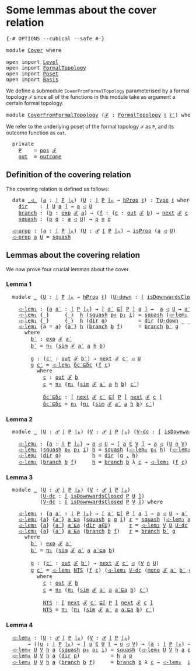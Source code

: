 # Some lemmas about the cover relation

<pre class="Agda"><a id="49" class="Symbol">{-#</a> <a id="53" class="Keyword">OPTIONS</a> <a id="61" class="Pragma">--cubical</a> <a id="71" class="Pragma">--safe</a> <a id="78" class="Symbol">#-}</a>

<a id="83" class="Keyword">module</a> <a id="90" href="Cover.html" class="Module">Cover</a> <a id="96" class="Keyword">where</a>

<a id="103" class="Keyword">open</a> <a id="108" class="Keyword">import</a> <a id="115" href="Level.html" class="Module">Level</a>
<a id="121" class="Keyword">open</a> <a id="126" class="Keyword">import</a> <a id="133" href="FormalTopology.html" class="Module">FormalTopology</a>
<a id="148" class="Keyword">open</a> <a id="153" class="Keyword">import</a> <a id="160" href="Poset.html" class="Module">Poset</a>
<a id="166" class="Keyword">open</a> <a id="171" class="Keyword">import</a> <a id="178" href="Basis.html" class="Module">Basis</a>
</pre>
We define a submodule `CoverFromFormalTopology` parameterised by a formal topology `ℱ`
since all of the functions in this module take as argument a certain formal topology.

<pre class="Agda"><a id="371" class="Keyword">module</a> <a id="CoverFromFormalTopology"></a><a id="378" href="Cover.html#378" class="Module">CoverFromFormalTopology</a> <a id="402" class="Symbol">(</a><a id="403" href="Cover.html#403" class="Bound">ℱ</a> <a id="405" class="Symbol">:</a> <a id="407" href="FormalTopology.html#1345" class="Function">FormalTopology</a> <a id="422" href="Basis.html#2319" class="Generalizable">ℓ</a> <a id="424" href="Basis.html#2321" class="Generalizable">ℓ′</a><a id="426" class="Symbol">)</a> <a id="428" class="Keyword">where</a>
</pre>
We refer to the underlying poset of the formal topology `ℱ` as `P`, and its outcome
function as `out`.

<pre class="Agda">  <a id="553" class="Keyword">private</a>
    <a id="CoverFromFormalTopology.P"></a><a id="565" href="Cover.html#565" class="Function">P</a>    <a id="570" class="Symbol">=</a> <a id="572" href="FormalTopology.html#1525" class="Function">pos</a> <a id="576" href="Cover.html#403" class="Bound">ℱ</a>
    <a id="CoverFromFormalTopology.out"></a><a id="582" href="Cover.html#582" class="Function">out</a>  <a id="587" class="Symbol">=</a> <a id="589" href="FormalTopology.html#1852" class="Function">outcome</a>
</pre>
## Definition of the covering relation

The covering relation is defined as follows:

<pre class="Agda">  <a id="698" class="Keyword">data</a> <a id="CoverFromFormalTopology._◁_"></a><a id="703" href="Cover.html#703" class="Datatype Operator">_◁_</a> <a id="707" class="Symbol">(</a><a id="708" href="Cover.html#708" class="Bound">a</a> <a id="710" class="Symbol">:</a> <a id="712" href="Poset.html#2382" class="Function Operator">∣</a> <a id="714" href="Cover.html#565" class="Function">P</a> <a id="716" href="Poset.html#2382" class="Function Operator">∣ₚ</a><a id="718" class="Symbol">)</a> <a id="720" class="Symbol">(</a><a id="721" href="Cover.html#721" class="Bound">U</a> <a id="723" class="Symbol">:</a> <a id="725" href="Poset.html#2382" class="Function Operator">∣</a> <a id="727" href="Cover.html#565" class="Function">P</a> <a id="729" href="Poset.html#2382" class="Function Operator">∣ₚ</a> <a id="732" class="Symbol">→</a> <a id="734" href="Cubical.Foundations.HLevels.html#1500" class="Function">hProp</a> <a id="740" href="Cover.html#422" class="Bound">ℓ</a><a id="741" class="Symbol">)</a> <a id="743" class="Symbol">:</a> <a id="745" href="Cubical.Core.Primitives.html#1230" class="Primitive">Type</a> <a id="750" href="Cover.html#422" class="Bound">ℓ</a> <a id="752" class="Keyword">where</a>
    <a id="CoverFromFormalTopology._◁_.dir"></a><a id="762" href="Cover.html#762" class="InductiveConstructor">dir</a>    <a id="769" class="Symbol">:</a> <a id="771" href="Cubical.Foundations.Logic.html#1299" class="Function Operator">[</a> <a id="773" href="Cover.html#721" class="Bound">U</a> <a id="775" href="Cover.html#708" class="Bound">a</a> <a id="777" href="Cubical.Foundations.Logic.html#1299" class="Function Operator">]</a> <a id="779" class="Symbol">→</a> <a id="781" href="Cover.html#708" class="Bound">a</a> <a id="783" href="Cover.html#703" class="Datatype Operator">◁</a> <a id="785" href="Cover.html#721" class="Bound">U</a>
    <a id="CoverFromFormalTopology._◁_.branch"></a><a id="791" href="Cover.html#791" class="InductiveConstructor">branch</a> <a id="798" class="Symbol">:</a> <a id="800" class="Symbol">(</a><a id="801" href="Cover.html#801" class="Bound">b</a> <a id="803" class="Symbol">:</a> <a id="805" href="FormalTopology.html#1752" class="Function">exp</a> <a id="809" href="Cover.html#403" class="Bound">ℱ</a> <a id="811" href="Cover.html#708" class="Bound">a</a><a id="812" class="Symbol">)</a> <a id="814" class="Symbol">→</a> <a id="816" class="Symbol">(</a><a id="817" href="Cover.html#817" class="Bound">f</a> <a id="819" class="Symbol">:</a> <a id="821" class="Symbol">(</a><a id="822" href="Cover.html#822" class="Bound">c</a> <a id="824" class="Symbol">:</a> <a id="826" href="Cover.html#582" class="Function">out</a> <a id="830" href="Cover.html#403" class="Bound">ℱ</a> <a id="832" href="Cover.html#801" class="Bound">b</a><a id="833" class="Symbol">)</a> <a id="835" class="Symbol">→</a> <a id="837" href="FormalTopology.html#1978" class="Function">next</a> <a id="842" href="Cover.html#403" class="Bound">ℱ</a> <a id="844" href="Cover.html#822" class="Bound">c</a> <a id="846" href="Cover.html#703" class="Datatype Operator">◁</a> <a id="848" href="Cover.html#721" class="Bound">U</a><a id="849" class="Symbol">)</a> <a id="851" class="Symbol">→</a> <a id="853" href="Cover.html#708" class="Bound">a</a> <a id="855" href="Cover.html#703" class="Datatype Operator">◁</a> <a id="857" href="Cover.html#721" class="Bound">U</a>
    <a id="CoverFromFormalTopology._◁_.squash"></a><a id="863" href="Cover.html#863" class="InductiveConstructor">squash</a> <a id="870" class="Symbol">:</a> <a id="872" class="Symbol">(</a><a id="873" href="Cover.html#873" class="Bound">p</a> <a id="875" href="Cover.html#875" class="Bound">q</a> <a id="877" class="Symbol">:</a> <a id="879" href="Cover.html#708" class="Bound">a</a> <a id="881" href="Cover.html#703" class="Datatype Operator">◁</a> <a id="883" href="Cover.html#721" class="Bound">U</a><a id="884" class="Symbol">)</a> <a id="886" class="Symbol">→</a> <a id="888" href="Cover.html#873" class="Bound">p</a> <a id="890" href="Agda.Builtin.Cubical.Path.html#381" class="Function Operator">≡</a> <a id="892" href="Cover.html#875" class="Bound">q</a>

  <a id="CoverFromFormalTopology.◁-prop"></a><a id="897" href="Cover.html#897" class="Function">◁-prop</a> <a id="904" class="Symbol">:</a> <a id="906" class="Symbol">(</a><a id="907" href="Cover.html#907" class="Bound">a</a> <a id="909" class="Symbol">:</a> <a id="911" href="Poset.html#2382" class="Function Operator">∣</a> <a id="913" href="Cover.html#565" class="Function">P</a> <a id="915" href="Poset.html#2382" class="Function Operator">∣ₚ</a><a id="917" class="Symbol">)</a> <a id="919" class="Symbol">(</a><a id="920" href="Cover.html#920" class="Bound">U</a> <a id="922" class="Symbol">:</a> <a id="924" href="Basis.html#3439" class="Function">𝒫</a> <a id="926" href="Poset.html#2382" class="Function Operator">∣</a> <a id="928" href="Cover.html#565" class="Function">P</a> <a id="930" href="Poset.html#2382" class="Function Operator">∣ₚ</a><a id="932" class="Symbol">)</a> <a id="934" class="Symbol">→</a> <a id="936" href="Cubical.Foundations.Prelude.html#9981" class="Function">isProp</a> <a id="943" class="Symbol">(</a><a id="944" href="Cover.html#907" class="Bound">a</a> <a id="946" href="Cover.html#703" class="Datatype Operator">◁</a> <a id="948" href="Cover.html#920" class="Bound">U</a><a id="949" class="Symbol">)</a>
  <a id="953" href="Cover.html#897" class="Function">◁-prop</a> <a id="960" href="Cover.html#960" class="Bound">a</a> <a id="962" href="Cover.html#962" class="Bound">U</a> <a id="964" class="Symbol">=</a> <a id="966" href="Cover.html#863" class="InductiveConstructor">squash</a>
</pre>
## Lemmas about the covering relation

We now prove four crucial lemmas about the cover.

### Lemma 1

<pre class="Agda">  <a id="1091" class="Keyword">module</a> <a id="1098" href="Cover.html#1098" class="Module">_</a> <a id="1100" class="Symbol">{</a><a id="1101" href="Cover.html#1101" class="Bound">U</a> <a id="1103" class="Symbol">:</a> <a id="1105" href="Poset.html#2382" class="Function Operator">∣</a> <a id="1107" href="Cover.html#565" class="Function">P</a> <a id="1109" href="Poset.html#2382" class="Function Operator">∣ₚ</a> <a id="1112" class="Symbol">→</a> <a id="1114" href="Cubical.Foundations.HLevels.html#1500" class="Function">hProp</a> <a id="1120" href="Cover.html#422" class="Bound">ℓ</a><a id="1121" class="Symbol">}</a> <a id="1123" class="Symbol">(</a><a id="1124" href="Cover.html#1124" class="Bound">U-down</a> <a id="1131" class="Symbol">:</a> <a id="1133" href="Cubical.Foundations.Logic.html#1299" class="Function Operator">[</a> <a id="1135" href="Poset.html#6742" class="Function">isDownwardsClosed</a> <a id="1153" href="Cover.html#565" class="Function">P</a> <a id="1155" href="Cover.html#1101" class="Bound">U</a> <a id="1157" href="Cubical.Foundations.Logic.html#1299" class="Function Operator">]</a><a id="1158" class="Symbol">)</a> <a id="1160" class="Keyword">where</a>

    <a id="1171" href="Cover.html#1171" class="Function">◁-lem₁</a> <a id="1178" class="Symbol">:</a> <a id="1180" class="Symbol">{</a><a id="1181" href="Cover.html#1181" class="Bound">a</a> <a id="1183" href="Cover.html#1183" class="Bound">a′</a> <a id="1186" class="Symbol">:</a> <a id="1188" href="Poset.html#2382" class="Function Operator">∣</a> <a id="1190" href="Cover.html#565" class="Function">P</a> <a id="1192" href="Poset.html#2382" class="Function Operator">∣ₚ</a><a id="1194" class="Symbol">}</a> <a id="1196" class="Symbol">→</a> <a id="1198" href="Cubical.Foundations.Logic.html#1299" class="Function Operator">[</a> <a id="1200" href="Cover.html#1183" class="Bound">a′</a> <a id="1203" href="Poset.html#2551" class="Function">⊑[</a> <a id="1206" href="Cover.html#565" class="Function">P</a> <a id="1208" href="Poset.html#2551" class="Function">]</a> <a id="1210" href="Cover.html#1181" class="Bound">a</a> <a id="1212" href="Cubical.Foundations.Logic.html#1299" class="Function Operator">]</a> <a id="1214" class="Symbol">→</a>  <a id="1217" href="Cover.html#1181" class="Bound">a</a> <a id="1219" href="Cover.html#703" class="Datatype Operator">◁</a> <a id="1221" href="Cover.html#1101" class="Bound">U</a> <a id="1223" class="Symbol">→</a> <a id="1225" href="Cover.html#1183" class="Bound">a′</a> <a id="1228" href="Cover.html#703" class="Datatype Operator">◁</a> <a id="1230" href="Cover.html#1101" class="Bound">U</a>
    <a id="1236" href="Cover.html#1171" class="Function">◁-lem₁</a> <a id="1243" class="Symbol">{_}</a>     <a id="1251" class="Symbol">{_}</a>  <a id="1256" href="Cover.html#1256" class="Bound">h</a> <a id="1258" class="Symbol">(</a><a id="1259" href="Cover.html#863" class="InductiveConstructor">squash</a> <a id="1266" href="Cover.html#1266" class="Bound">p₀</a> <a id="1269" href="Cover.html#1269" class="Bound">p₁</a> <a id="1272" href="Cover.html#1272" class="Bound">i</a><a id="1273" class="Symbol">)</a> <a id="1275" class="Symbol">=</a> <a id="1277" href="Cover.html#863" class="InductiveConstructor">squash</a> <a id="1284" class="Symbol">(</a><a id="1285" href="Cover.html#1171" class="Function">◁-lem₁</a> <a id="1292" href="Cover.html#1256" class="Bound">h</a> <a id="1294" href="Cover.html#1266" class="Bound">p₀</a><a id="1296" class="Symbol">)</a> <a id="1298" class="Symbol">(</a><a id="1299" href="Cover.html#1171" class="Function">◁-lem₁</a> <a id="1306" href="Cover.html#1256" class="Bound">h</a> <a id="1308" href="Cover.html#1269" class="Bound">p₁</a><a id="1310" class="Symbol">)</a> <a id="1312" href="Cover.html#1272" class="Bound">i</a>
    <a id="1318" href="Cover.html#1171" class="Function">◁-lem₁</a> <a id="1325" class="Symbol">{_}</a>     <a id="1333" class="Symbol">{_}</a>  <a id="1338" href="Cover.html#1338" class="Bound">h</a> <a id="1340" class="Symbol">(</a><a id="1341" href="Cover.html#762" class="InductiveConstructor">dir</a> <a id="1345" href="Cover.html#1345" class="Bound">q</a><a id="1346" class="Symbol">)</a>          <a id="1357" class="Symbol">=</a> <a id="1359" href="Cover.html#762" class="InductiveConstructor">dir</a> <a id="1363" class="Symbol">(</a><a id="1364" href="Cover.html#1124" class="Bound">U-down</a> <a id="1371" class="Symbol">_</a> <a id="1373" class="Symbol">_</a> <a id="1375" href="Cover.html#1345" class="Bound">q</a> <a id="1377" href="Cover.html#1338" class="Bound">h</a><a id="1378" class="Symbol">)</a>
    <a id="1384" href="Cover.html#1171" class="Function">◁-lem₁</a> <a id="1391" class="Symbol">{</a><a id="1392" class="Argument">a</a> <a id="1394" class="Symbol">=</a> <a id="1396" href="Cover.html#1396" class="Bound">a</a><a id="1397" class="Symbol">}</a> <a id="1399" class="Symbol">{</a><a id="1400" href="Cover.html#1400" class="Bound">a′</a><a id="1402" class="Symbol">}</a> <a id="1404" href="Cover.html#1404" class="Bound">h</a> <a id="1406" class="Symbol">(</a><a id="1407" href="Cover.html#791" class="InductiveConstructor">branch</a> <a id="1414" href="Cover.html#1414" class="Bound">b</a> <a id="1416" href="Cover.html#1416" class="Bound">f</a><a id="1417" class="Symbol">)</a>     <a id="1423" class="Symbol">=</a> <a id="1425" href="Cover.html#791" class="InductiveConstructor">branch</a> <a id="1432" href="Cover.html#1457" class="Function">b′</a> <a id="1435" href="Cover.html#1513" class="Function">g</a>
      <a id="1443" class="Keyword">where</a>
        <a id="1457" href="Cover.html#1457" class="Function">b′</a> <a id="1460" class="Symbol">:</a> <a id="1462" href="FormalTopology.html#1752" class="Function">exp</a> <a id="1466" href="Cover.html#403" class="Bound">ℱ</a> <a id="1468" href="Cover.html#1400" class="Bound">a′</a>
        <a id="1479" href="Cover.html#1457" class="Function">b′</a> <a id="1482" class="Symbol">=</a> <a id="1484" href="Basis.html#955" class="Field">π₀</a> <a id="1487" class="Symbol">(</a><a id="1488" href="FormalTopology.html#2192" class="Function">sim</a> <a id="1492" href="Cover.html#403" class="Bound">ℱ</a> <a id="1494" href="Cover.html#1400" class="Bound">a′</a> <a id="1497" href="Cover.html#1396" class="Bound">a</a> <a id="1499" href="Cover.html#1404" class="Bound">h</a> <a id="1501" href="Cover.html#1414" class="Bound">b</a><a id="1502" class="Symbol">)</a>

        <a id="1513" href="Cover.html#1513" class="Function">g</a> <a id="1515" class="Symbol">:</a> <a id="1517" class="Symbol">(</a><a id="1518" href="Cover.html#1518" class="Bound">c′</a> <a id="1521" class="Symbol">:</a> <a id="1523" href="Cover.html#582" class="Function">out</a> <a id="1527" href="Cover.html#403" class="Bound">ℱ</a> <a id="1529" href="Cover.html#1457" class="Function">b′</a><a id="1531" class="Symbol">)</a> <a id="1533" class="Symbol">→</a> <a id="1535" href="FormalTopology.html#1978" class="Function">next</a> <a id="1540" href="Cover.html#403" class="Bound">ℱ</a> <a id="1542" href="Cover.html#1518" class="Bound">c′</a> <a id="1545" href="Cover.html#703" class="Datatype Operator">◁</a> <a id="1547" href="Cover.html#1101" class="Bound">U</a>
        <a id="1557" href="Cover.html#1513" class="Function">g</a> <a id="1559" href="Cover.html#1559" class="Bound">c′</a> <a id="1562" class="Symbol">=</a> <a id="1564" href="Cover.html#1171" class="Function">◁-lem₁</a> <a id="1571" href="Cover.html#1681" class="Function">δc′⊑δc</a> <a id="1578" class="Symbol">(</a><a id="1579" href="Cover.html#1416" class="Bound">f</a> <a id="1581" href="Cover.html#1612" class="Function">c</a><a id="1582" class="Symbol">)</a>
          <a id="1594" class="Keyword">where</a>
            <a id="1612" href="Cover.html#1612" class="Function">c</a> <a id="1614" class="Symbol">:</a> <a id="1616" href="Cover.html#582" class="Function">out</a> <a id="1620" href="Cover.html#403" class="Bound">ℱ</a> <a id="1622" href="Cover.html#1414" class="Bound">b</a>
            <a id="1636" href="Cover.html#1612" class="Function">c</a> <a id="1638" class="Symbol">=</a> <a id="1640" href="Basis.html#955" class="Field">π₀</a> <a id="1643" class="Symbol">(</a><a id="1644" href="Basis.html#966" class="Field">π₁</a> <a id="1647" class="Symbol">(</a><a id="1648" href="FormalTopology.html#2192" class="Function">sim</a> <a id="1652" href="Cover.html#403" class="Bound">ℱ</a> <a id="1654" href="Cover.html#1400" class="Bound">a′</a> <a id="1657" href="Cover.html#1396" class="Bound">a</a> <a id="1659" href="Cover.html#1404" class="Bound">h</a> <a id="1661" href="Cover.html#1414" class="Bound">b</a><a id="1662" class="Symbol">)</a> <a id="1664" href="Cover.html#1559" class="Bound">c′</a><a id="1666" class="Symbol">)</a>

            <a id="1681" href="Cover.html#1681" class="Function">δc′⊑δc</a> <a id="1688" class="Symbol">:</a> <a id="1690" href="Cubical.Foundations.Logic.html#1299" class="Function Operator">[</a> <a id="1692" href="FormalTopology.html#1978" class="Function">next</a> <a id="1697" href="Cover.html#403" class="Bound">ℱ</a> <a id="1699" href="Cover.html#1559" class="Bound">c′</a> <a id="1702" href="Poset.html#2551" class="Function">⊑[</a> <a id="1705" href="Cover.html#565" class="Function">P</a> <a id="1707" href="Poset.html#2551" class="Function">]</a> <a id="1709" href="FormalTopology.html#1978" class="Function">next</a> <a id="1714" href="Cover.html#403" class="Bound">ℱ</a> <a id="1716" href="Cover.html#1612" class="Function">c</a> <a id="1718" href="Cubical.Foundations.Logic.html#1299" class="Function Operator">]</a>
            <a id="1732" href="Cover.html#1681" class="Function">δc′⊑δc</a> <a id="1739" class="Symbol">=</a> <a id="1741" href="Basis.html#966" class="Field">π₁</a> <a id="1744" class="Symbol">(</a><a id="1745" href="Basis.html#966" class="Field">π₁</a> <a id="1748" class="Symbol">(</a><a id="1749" href="FormalTopology.html#2192" class="Function">sim</a> <a id="1753" href="Cover.html#403" class="Bound">ℱ</a> <a id="1755" href="Cover.html#1400" class="Bound">a′</a> <a id="1758" href="Cover.html#1396" class="Bound">a</a> <a id="1760" href="Cover.html#1404" class="Bound">h</a> <a id="1762" href="Cover.html#1414" class="Bound">b</a><a id="1763" class="Symbol">)</a> <a id="1765" href="Cover.html#1559" class="Bound">c′</a><a id="1767" class="Symbol">)</a>
</pre>
### Lemma 2

<pre class="Agda">  <a id="1797" class="Keyword">module</a> <a id="1804" href="Cover.html#1804" class="Module">_</a> <a id="1806" class="Symbol">(</a><a id="1807" href="Cover.html#1807" class="Bound">U</a> <a id="1809" class="Symbol">:</a> <a id="1811" href="Basis.html#3439" class="Function">𝒫</a> <a id="1813" href="Poset.html#2382" class="Function Operator">∣</a> <a id="1815" href="Cover.html#565" class="Function">P</a> <a id="1817" href="Poset.html#2382" class="Function Operator">∣ₚ</a><a id="1819" class="Symbol">)</a> <a id="1821" class="Symbol">(</a><a id="1822" href="Cover.html#1822" class="Bound">V</a> <a id="1824" class="Symbol">:</a> <a id="1826" href="Basis.html#3439" class="Function">𝒫</a> <a id="1828" href="Poset.html#2382" class="Function Operator">∣</a> <a id="1830" href="Cover.html#565" class="Function">P</a> <a id="1832" href="Poset.html#2382" class="Function Operator">∣ₚ</a><a id="1834" class="Symbol">)</a> <a id="1836" class="Symbol">(</a><a id="1837" href="Cover.html#1837" class="Bound">V-dc</a> <a id="1842" class="Symbol">:</a> <a id="1844" href="Cubical.Foundations.Logic.html#1299" class="Function Operator">[</a> <a id="1846" href="Poset.html#6742" class="Function">isDownwardsClosed</a> <a id="1864" href="Cover.html#565" class="Function">P</a> <a id="1866" href="Cover.html#1822" class="Bound">V</a> <a id="1868" href="Cubical.Foundations.Logic.html#1299" class="Function Operator">]</a><a id="1869" class="Symbol">)</a> <a id="1871" class="Keyword">where</a>

    <a id="1882" href="Cover.html#1882" class="Function">◁-lem₂</a> <a id="1889" class="Symbol">:</a> <a id="1891" class="Symbol">{</a><a id="1892" href="Cover.html#1892" class="Bound">a</a> <a id="1894" class="Symbol">:</a> <a id="1896" href="Poset.html#2382" class="Function Operator">∣</a> <a id="1898" href="Cover.html#565" class="Function">P</a> <a id="1900" href="Poset.html#2382" class="Function Operator">∣ₚ</a><a id="1902" class="Symbol">}</a> <a id="1904" class="Symbol">→</a> <a id="1906" href="Cover.html#1892" class="Bound">a</a> <a id="1908" href="Cover.html#703" class="Datatype Operator">◁</a> <a id="1910" href="Cover.html#1807" class="Bound">U</a> <a id="1912" class="Symbol">→</a> <a id="1914" href="Cubical.Foundations.Logic.html#1299" class="Function Operator">[</a> <a id="1916" href="Cover.html#1892" class="Bound">a</a> <a id="1918" href="Basis.html#3482" class="Function Operator">∈</a> <a id="1920" href="Cover.html#1822" class="Bound">V</a> <a id="1922" href="Cubical.Foundations.Logic.html#1299" class="Function Operator">]</a> <a id="1924" class="Symbol">→</a> <a id="1926" href="Cover.html#1892" class="Bound">a</a> <a id="1928" href="Cover.html#703" class="Datatype Operator">◁</a> <a id="1930" class="Symbol">(</a><a id="1931" href="Cover.html#1807" class="Bound">U</a> <a id="1933" href="Basis.html#4269" class="Function Operator">∩</a> <a id="1935" href="Cover.html#1822" class="Bound">V</a><a id="1936" class="Symbol">)</a>
    <a id="1942" href="Cover.html#1882" class="Function">◁-lem₂</a> <a id="1949" class="Symbol">(</a><a id="1950" href="Cover.html#863" class="InductiveConstructor">squash</a> <a id="1957" href="Cover.html#1957" class="Bound">p₀</a> <a id="1960" href="Cover.html#1960" class="Bound">p₁</a> <a id="1963" href="Cover.html#1963" class="Bound">i</a><a id="1964" class="Symbol">)</a> <a id="1966" href="Cover.html#1966" class="Bound">h</a> <a id="1968" class="Symbol">=</a> <a id="1970" href="Cover.html#863" class="InductiveConstructor">squash</a> <a id="1977" class="Symbol">(</a><a id="1978" href="Cover.html#1882" class="Function">◁-lem₂</a> <a id="1985" href="Cover.html#1957" class="Bound">p₀</a> <a id="1988" href="Cover.html#1966" class="Bound">h</a><a id="1989" class="Symbol">)</a> <a id="1991" class="Symbol">(</a><a id="1992" href="Cover.html#1882" class="Function">◁-lem₂</a> <a id="1999" href="Cover.html#1960" class="Bound">p₁</a> <a id="2002" href="Cover.html#1966" class="Bound">h</a><a id="2003" class="Symbol">)</a> <a id="2005" href="Cover.html#1963" class="Bound">i</a>
    <a id="2011" href="Cover.html#1882" class="Function">◁-lem₂</a> <a id="2018" class="Symbol">(</a><a id="2019" href="Cover.html#762" class="InductiveConstructor">dir</a> <a id="2023" href="Cover.html#2023" class="Bound">q</a><a id="2024" class="Symbol">)</a>          <a id="2035" href="Cover.html#2035" class="Bound">h</a> <a id="2037" class="Symbol">=</a> <a id="2039" href="Cover.html#762" class="InductiveConstructor">dir</a> <a id="2043" class="Symbol">(</a><a id="2044" href="Cover.html#2023" class="Bound">q</a> <a id="2046" href="Agda.Builtin.Sigma.html#236" class="InductiveConstructor Operator">,</a> <a id="2048" href="Cover.html#2035" class="Bound">h</a><a id="2049" class="Symbol">)</a>
    <a id="2055" href="Cover.html#1882" class="Function">◁-lem₂</a> <a id="2062" class="Symbol">(</a><a id="2063" href="Cover.html#791" class="InductiveConstructor">branch</a> <a id="2070" href="Cover.html#2070" class="Bound">b</a> <a id="2072" href="Cover.html#2072" class="Bound">f</a><a id="2073" class="Symbol">)</a>     <a id="2079" href="Cover.html#2079" class="Bound">h</a> <a id="2081" class="Symbol">=</a> <a id="2083" href="Cover.html#791" class="InductiveConstructor">branch</a> <a id="2090" href="Cover.html#2070" class="Bound">b</a> <a id="2092" class="Symbol">λ</a> <a id="2094" href="Cover.html#2094" class="Bound">c</a> <a id="2096" class="Symbol">→</a> <a id="2098" href="Cover.html#1882" class="Function">◁-lem₂</a> <a id="2105" class="Symbol">(</a><a id="2106" href="Cover.html#2072" class="Bound">f</a> <a id="2108" href="Cover.html#2094" class="Bound">c</a><a id="2109" class="Symbol">)</a> <a id="2111" class="Symbol">(</a><a id="2112" href="Cover.html#1837" class="Bound">V-dc</a> <a id="2117" class="Symbol">_</a> <a id="2119" class="Symbol">_</a> <a id="2121" href="Cover.html#2079" class="Bound">h</a> <a id="2123" class="Symbol">(</a><a id="2124" href="FormalTopology.html#2107" class="Function">mono</a> <a id="2129" href="Cover.html#403" class="Bound">ℱ</a> <a id="2131" class="Symbol">_</a> <a id="2133" href="Cover.html#2070" class="Bound">b</a> <a id="2135" href="Cover.html#2094" class="Bound">c</a><a id="2136" class="Symbol">))</a>
</pre>
### Lemma 3

<pre class="Agda">  <a id="2163" class="Keyword">module</a> <a id="2170" href="Cover.html#2170" class="Module">_</a> <a id="2172" class="Symbol">(</a><a id="2173" href="Cover.html#2173" class="Bound">U</a> <a id="2175" class="Symbol">:</a> <a id="2177" href="Basis.html#3439" class="Function">𝒫</a> <a id="2179" href="Poset.html#2382" class="Function Operator">∣</a> <a id="2181" href="Cover.html#565" class="Function">P</a> <a id="2183" href="Poset.html#2382" class="Function Operator">∣ₚ</a><a id="2185" class="Symbol">)</a> <a id="2187" class="Symbol">(</a><a id="2188" href="Cover.html#2188" class="Bound">V</a> <a id="2190" class="Symbol">:</a> <a id="2192" href="Basis.html#3439" class="Function">𝒫</a> <a id="2194" href="Poset.html#2382" class="Function Operator">∣</a> <a id="2196" href="Cover.html#565" class="Function">P</a> <a id="2198" href="Poset.html#2382" class="Function Operator">∣ₚ</a><a id="2200" class="Symbol">)</a>
           <a id="2213" class="Symbol">(</a><a id="2214" href="Cover.html#2214" class="Bound">U-dc</a> <a id="2219" class="Symbol">:</a> <a id="2221" href="Cubical.Foundations.Logic.html#1299" class="Function Operator">[</a> <a id="2223" href="Poset.html#6742" class="Function">isDownwardsClosed</a> <a id="2241" href="Cover.html#565" class="Function">P</a> <a id="2243" href="Cover.html#2173" class="Bound">U</a> <a id="2245" href="Cubical.Foundations.Logic.html#1299" class="Function Operator">]</a><a id="2246" class="Symbol">)</a>
           <a id="2259" class="Symbol">(</a><a id="2260" href="Cover.html#2260" class="Bound">V-dc</a> <a id="2265" class="Symbol">:</a> <a id="2267" href="Cubical.Foundations.Logic.html#1299" class="Function Operator">[</a> <a id="2269" href="Poset.html#6742" class="Function">isDownwardsClosed</a> <a id="2287" href="Cover.html#565" class="Function">P</a> <a id="2289" href="Cover.html#2188" class="Bound">V</a> <a id="2291" href="Cubical.Foundations.Logic.html#1299" class="Function Operator">]</a><a id="2292" class="Symbol">)</a> <a id="2294" class="Keyword">where</a>

    <a id="2305" href="Cover.html#2305" class="Function">◁-lem₃</a> <a id="2312" class="Symbol">:</a> <a id="2314" class="Symbol">{</a><a id="2315" href="Cover.html#2315" class="Bound">a</a> <a id="2317" href="Cover.html#2317" class="Bound">a′</a> <a id="2320" class="Symbol">:</a> <a id="2322" href="Poset.html#2382" class="Function Operator">∣</a> <a id="2324" href="Cover.html#565" class="Function">P</a> <a id="2326" href="Poset.html#2382" class="Function Operator">∣ₚ</a><a id="2328" class="Symbol">}</a> <a id="2330" class="Symbol">→</a> <a id="2332" href="Cubical.Foundations.Logic.html#1299" class="Function Operator">[</a> <a id="2334" href="Cover.html#2317" class="Bound">a′</a> <a id="2337" href="Poset.html#2551" class="Function">⊑[</a> <a id="2340" href="Cover.html#565" class="Function">P</a> <a id="2342" href="Poset.html#2551" class="Function">]</a> <a id="2344" href="Cover.html#2315" class="Bound">a</a> <a id="2346" href="Cubical.Foundations.Logic.html#1299" class="Function Operator">]</a> <a id="2348" class="Symbol">→</a> <a id="2350" href="Cover.html#2315" class="Bound">a</a> <a id="2352" href="Cover.html#703" class="Datatype Operator">◁</a> <a id="2354" href="Cover.html#2173" class="Bound">U</a> <a id="2356" class="Symbol">→</a> <a id="2358" href="Cover.html#2317" class="Bound">a′</a> <a id="2361" href="Cover.html#703" class="Datatype Operator">◁</a> <a id="2363" href="Cover.html#2188" class="Bound">V</a> <a id="2365" class="Symbol">→</a> <a id="2367" href="Cover.html#2317" class="Bound">a′</a> <a id="2370" href="Cover.html#703" class="Datatype Operator">◁</a> <a id="2372" class="Symbol">(</a><a id="2373" href="Cover.html#2188" class="Bound">V</a> <a id="2375" href="Basis.html#4269" class="Function Operator">∩</a> <a id="2377" href="Cover.html#2173" class="Bound">U</a><a id="2378" class="Symbol">)</a>
    <a id="2384" href="Cover.html#2305" class="Function">◁-lem₃</a> <a id="2391" class="Symbol">{</a><a id="2392" href="Cover.html#2392" class="Bound">a</a><a id="2393" class="Symbol">}</a> <a id="2395" class="Symbol">{</a><a id="2396" href="Cover.html#2396" class="Bound">a′</a><a id="2398" class="Symbol">}</a> <a id="2400" href="Cover.html#2400" class="Bound">a′⊑a</a> <a id="2405" class="Symbol">(</a><a id="2406" href="Cover.html#863" class="InductiveConstructor">squash</a> <a id="2413" href="Cover.html#2413" class="Bound">p</a> <a id="2415" href="Cover.html#2415" class="Bound">q</a> <a id="2417" href="Cover.html#2417" class="Bound">i</a><a id="2418" class="Symbol">)</a> <a id="2420" href="Cover.html#2420" class="Bound">r</a> <a id="2422" class="Symbol">=</a> <a id="2424" href="Cover.html#863" class="InductiveConstructor">squash</a> <a id="2431" class="Symbol">(</a><a id="2432" href="Cover.html#2305" class="Function">◁-lem₃</a> <a id="2439" href="Cover.html#2400" class="Bound">a′⊑a</a> <a id="2444" href="Cover.html#2413" class="Bound">p</a> <a id="2446" href="Cover.html#2420" class="Bound">r</a><a id="2447" class="Symbol">)</a> <a id="2449" class="Symbol">(</a><a id="2450" href="Cover.html#2305" class="Function">◁-lem₃</a> <a id="2457" href="Cover.html#2400" class="Bound">a′⊑a</a> <a id="2462" href="Cover.html#2415" class="Bound">q</a> <a id="2464" href="Cover.html#2420" class="Bound">r</a><a id="2465" class="Symbol">)</a> <a id="2467" href="Cover.html#2417" class="Bound">i</a>
    <a id="2473" href="Cover.html#2305" class="Function">◁-lem₃</a> <a id="2480" class="Symbol">{</a><a id="2481" href="Cover.html#2481" class="Bound">a</a><a id="2482" class="Symbol">}</a> <a id="2484" class="Symbol">{</a><a id="2485" href="Cover.html#2485" class="Bound">a′</a><a id="2487" class="Symbol">}</a> <a id="2489" href="Cover.html#2489" class="Bound">a′⊑a</a> <a id="2494" class="Symbol">(</a><a id="2495" href="Cover.html#762" class="InductiveConstructor">dir</a> <a id="2499" href="Cover.html#2499" class="Bound">a∈U</a><a id="2502" class="Symbol">)</a>      <a id="2509" href="Cover.html#2509" class="Bound">r</a> <a id="2511" class="Symbol">=</a> <a id="2513" href="Cover.html#1882" class="Function">◁-lem₂</a> <a id="2520" href="Cover.html#2188" class="Bound">V</a> <a id="2522" href="Cover.html#2173" class="Bound">U</a> <a id="2524" href="Cover.html#2214" class="Bound">U-dc</a> <a id="2529" href="Cover.html#2509" class="Bound">r</a> <a id="2531" class="Symbol">(</a><a id="2532" href="Cover.html#2214" class="Bound">U-dc</a> <a id="2537" href="Cover.html#2481" class="Bound">a</a> <a id="2539" href="Cover.html#2485" class="Bound">a′</a> <a id="2542" href="Cover.html#2499" class="Bound">a∈U</a> <a id="2546" href="Cover.html#2489" class="Bound">a′⊑a</a><a id="2550" class="Symbol">)</a>
    <a id="2556" href="Cover.html#2305" class="Function">◁-lem₃</a> <a id="2563" class="Symbol">{</a><a id="2564" href="Cover.html#2564" class="Bound">a</a><a id="2565" class="Symbol">}</a> <a id="2567" class="Symbol">{</a><a id="2568" href="Cover.html#2568" class="Bound">a′</a><a id="2570" class="Symbol">}</a> <a id="2572" href="Cover.html#2572" class="Bound">a′⊑a</a> <a id="2577" class="Symbol">(</a><a id="2578" href="Cover.html#791" class="InductiveConstructor">branch</a> <a id="2585" href="Cover.html#2585" class="Bound">b</a> <a id="2587" href="Cover.html#2587" class="Bound">f</a><a id="2588" class="Symbol">)</a>   <a id="2592" href="Cover.html#2592" class="Bound">r</a> <a id="2594" class="Symbol">=</a> <a id="2596" href="Cover.html#791" class="InductiveConstructor">branch</a> <a id="2603" href="Cover.html#2628" class="Function">b′</a> <a id="2606" href="Cover.html#2687" class="Function">g</a>
      <a id="2614" class="Keyword">where</a>
        <a id="2628" href="Cover.html#2628" class="Function">b′</a> <a id="2631" class="Symbol">:</a> <a id="2633" href="FormalTopology.html#1752" class="Function">exp</a> <a id="2637" href="Cover.html#403" class="Bound">ℱ</a> <a id="2639" href="Cover.html#2568" class="Bound">a′</a>
        <a id="2650" href="Cover.html#2628" class="Function">b′</a> <a id="2653" class="Symbol">=</a> <a id="2655" href="Basis.html#955" class="Field">π₀</a> <a id="2658" class="Symbol">(</a><a id="2659" href="FormalTopology.html#2192" class="Function">sim</a> <a id="2663" href="Cover.html#403" class="Bound">ℱ</a> <a id="2665" href="Cover.html#2568" class="Bound">a′</a> <a id="2668" href="Cover.html#2564" class="Bound">a</a> <a id="2670" href="Cover.html#2572" class="Bound">a′⊑a</a> <a id="2675" href="Cover.html#2585" class="Bound">b</a><a id="2676" class="Symbol">)</a>

        <a id="2687" href="Cover.html#2687" class="Function">g</a> <a id="2689" class="Symbol">:</a> <a id="2691" class="Symbol">(</a><a id="2692" href="Cover.html#2692" class="Bound">c′</a> <a id="2695" class="Symbol">:</a> <a id="2697" href="Cover.html#582" class="Function">out</a> <a id="2701" href="Cover.html#403" class="Bound">ℱ</a> <a id="2703" href="Cover.html#2628" class="Function">b′</a><a id="2705" class="Symbol">)</a> <a id="2707" class="Symbol">→</a> <a id="2709" href="FormalTopology.html#1978" class="Function">next</a> <a id="2714" href="Cover.html#403" class="Bound">ℱ</a> <a id="2716" href="Cover.html#2692" class="Bound">c′</a> <a id="2719" href="Cover.html#703" class="Datatype Operator">◁</a> <a id="2721" class="Symbol">(</a><a id="2722" href="Cover.html#2188" class="Bound">V</a> <a id="2724" href="Basis.html#4269" class="Function Operator">∩</a> <a id="2726" href="Cover.html#2173" class="Bound">U</a><a id="2727" class="Symbol">)</a>
        <a id="2737" href="Cover.html#2687" class="Function">g</a> <a id="2739" href="Cover.html#2739" class="Bound">c′</a> <a id="2742" class="Symbol">=</a> <a id="2744" href="Cover.html#2305" class="Function">◁-lem₃</a> <a id="2751" href="Cover.html#2895" class="Function">NTS</a> <a id="2755" class="Symbol">(</a><a id="2756" href="Cover.html#2587" class="Bound">f</a> <a id="2758" href="Cover.html#2823" class="Function">c</a><a id="2759" class="Symbol">)</a> <a id="2761" class="Symbol">(</a><a id="2762" href="Cover.html#1171" class="Function">◁-lem₁</a> <a id="2769" href="Cover.html#2260" class="Bound">V-dc</a> <a id="2774" class="Symbol">(</a><a id="2775" href="FormalTopology.html#2107" class="Function">mono</a> <a id="2780" href="Cover.html#403" class="Bound">ℱ</a> <a id="2782" href="Cover.html#2568" class="Bound">a′</a> <a id="2785" href="Cover.html#2628" class="Function">b′</a> <a id="2788" href="Cover.html#2739" class="Bound">c′</a><a id="2790" class="Symbol">)</a> <a id="2792" href="Cover.html#2592" class="Bound">r</a><a id="2793" class="Symbol">)</a>
          <a id="2805" class="Keyword">where</a>
            <a id="2823" href="Cover.html#2823" class="Function">c</a> <a id="2825" class="Symbol">:</a> <a id="2827" href="Cover.html#582" class="Function">out</a> <a id="2831" href="Cover.html#403" class="Bound">ℱ</a> <a id="2833" href="Cover.html#2585" class="Bound">b</a>
            <a id="2847" href="Cover.html#2823" class="Function">c</a> <a id="2849" class="Symbol">=</a> <a id="2851" href="Basis.html#955" class="Field">π₀</a> <a id="2854" class="Symbol">(</a><a id="2855" href="Basis.html#966" class="Field">π₁</a> <a id="2858" class="Symbol">(</a><a id="2859" href="FormalTopology.html#2192" class="Function">sim</a> <a id="2863" href="Cover.html#403" class="Bound">ℱ</a> <a id="2865" href="Cover.html#2568" class="Bound">a′</a> <a id="2868" href="Cover.html#2564" class="Bound">a</a> <a id="2870" href="Cover.html#2572" class="Bound">a′⊑a</a> <a id="2875" href="Cover.html#2585" class="Bound">b</a><a id="2876" class="Symbol">)</a> <a id="2878" href="Cover.html#2739" class="Bound">c′</a><a id="2880" class="Symbol">)</a>

            <a id="2895" href="Cover.html#2895" class="Function">NTS</a> <a id="2899" class="Symbol">:</a> <a id="2901" href="Cubical.Foundations.Logic.html#1299" class="Function Operator">[</a> <a id="2903" href="FormalTopology.html#1978" class="Function">next</a> <a id="2908" href="Cover.html#403" class="Bound">ℱ</a> <a id="2910" href="Cover.html#2739" class="Bound">c′</a> <a id="2913" href="Poset.html#2551" class="Function">⊑[</a> <a id="2916" href="Cover.html#565" class="Function">P</a> <a id="2918" href="Poset.html#2551" class="Function">]</a> <a id="2920" href="FormalTopology.html#1978" class="Function">next</a> <a id="2925" href="Cover.html#403" class="Bound">ℱ</a> <a id="2927" href="Cover.html#2823" class="Function">c</a> <a id="2929" href="Cubical.Foundations.Logic.html#1299" class="Function Operator">]</a>
            <a id="2943" href="Cover.html#2895" class="Function">NTS</a> <a id="2947" class="Symbol">=</a> <a id="2949" href="Basis.html#966" class="Field">π₁</a> <a id="2952" class="Symbol">(</a><a id="2953" href="Basis.html#966" class="Field">π₁</a> <a id="2956" class="Symbol">(</a><a id="2957" href="FormalTopology.html#2192" class="Function">sim</a> <a id="2961" href="Cover.html#403" class="Bound">ℱ</a> <a id="2963" href="Cover.html#2568" class="Bound">a′</a> <a id="2966" href="Cover.html#2564" class="Bound">a</a> <a id="2968" href="Cover.html#2572" class="Bound">a′⊑a</a> <a id="2973" href="Cover.html#2585" class="Bound">b</a><a id="2974" class="Symbol">)</a> <a id="2976" href="Cover.html#2739" class="Bound">c′</a><a id="2978" class="Symbol">)</a>
</pre>
### Lemma 4

<pre class="Agda">  <a id="CoverFromFormalTopology.◁-lem₄"></a><a id="3008" href="Cover.html#3008" class="Function">◁-lem₄</a> <a id="3015" class="Symbol">:</a> <a id="3017" class="Symbol">(</a><a id="3018" href="Cover.html#3018" class="Bound">U</a> <a id="3020" class="Symbol">:</a> <a id="3022" href="Basis.html#3439" class="Function">𝒫</a> <a id="3024" href="Poset.html#2382" class="Function Operator">∣</a> <a id="3026" href="Cover.html#565" class="Function">P</a> <a id="3028" href="Poset.html#2382" class="Function Operator">∣ₚ</a><a id="3030" class="Symbol">)</a> <a id="3032" class="Symbol">(</a><a id="3033" href="Cover.html#3033" class="Bound">V</a> <a id="3035" class="Symbol">:</a> <a id="3037" href="Basis.html#3439" class="Function">𝒫</a> <a id="3039" href="Poset.html#2382" class="Function Operator">∣</a> <a id="3041" href="Cover.html#565" class="Function">P</a> <a id="3043" href="Poset.html#2382" class="Function Operator">∣ₚ</a><a id="3045" class="Symbol">)</a>
       <a id="3054" class="Symbol">→</a> <a id="3056" class="Symbol">((</a><a id="3058" href="Cover.html#3058" class="Bound">u</a> <a id="3060" class="Symbol">:</a> <a id="3062" href="Poset.html#2382" class="Function Operator">∣</a> <a id="3064" href="Cover.html#565" class="Function">P</a> <a id="3066" href="Poset.html#2382" class="Function Operator">∣ₚ</a><a id="3068" class="Symbol">)</a> <a id="3070" class="Symbol">→</a> <a id="3072" href="Cubical.Foundations.Logic.html#1299" class="Function Operator">[</a> <a id="3074" href="Cover.html#3058" class="Bound">u</a> <a id="3076" href="Basis.html#3482" class="Function Operator">∈</a> <a id="3078" href="Cover.html#3018" class="Bound">U</a> <a id="3080" href="Cubical.Foundations.Logic.html#1299" class="Function Operator">]</a> <a id="3082" class="Symbol">→</a> <a id="3084" href="Cover.html#3058" class="Bound">u</a> <a id="3086" href="Cover.html#703" class="Datatype Operator">◁</a> <a id="3088" href="Cover.html#3033" class="Bound">V</a><a id="3089" class="Symbol">)</a> <a id="3091" class="Symbol">→</a> <a id="3093" class="Symbol">(</a><a id="3094" href="Cover.html#3094" class="Bound">a</a> <a id="3096" class="Symbol">:</a> <a id="3098" href="Poset.html#2382" class="Function Operator">∣</a> <a id="3100" href="Cover.html#565" class="Function">P</a> <a id="3102" href="Poset.html#2382" class="Function Operator">∣ₚ</a><a id="3104" class="Symbol">)</a> <a id="3106" class="Symbol">→</a> <a id="3108" href="Cover.html#3094" class="Bound">a</a> <a id="3110" href="Cover.html#703" class="Datatype Operator">◁</a> <a id="3112" href="Cover.html#3018" class="Bound">U</a> <a id="3114" class="Symbol">→</a> <a id="3116" href="Cover.html#3094" class="Bound">a</a> <a id="3118" href="Cover.html#703" class="Datatype Operator">◁</a> <a id="3120" href="Cover.html#3033" class="Bound">V</a>
  <a id="3124" href="Cover.html#3008" class="Function">◁-lem₄</a> <a id="3131" href="Cover.html#3131" class="Bound">U</a> <a id="3133" href="Cover.html#3133" class="Bound">V</a> <a id="3135" href="Cover.html#3135" class="Bound">h</a> <a id="3137" href="Cover.html#3137" class="Bound">a</a> <a id="3139" class="Symbol">(</a><a id="3140" href="Cover.html#863" class="InductiveConstructor">squash</a> <a id="3147" href="Cover.html#3147" class="Bound">p₀</a> <a id="3150" href="Cover.html#3150" class="Bound">p₁</a> <a id="3153" href="Cover.html#3153" class="Bound">i</a><a id="3154" class="Symbol">)</a> <a id="3156" class="Symbol">=</a> <a id="3158" href="Cover.html#863" class="InductiveConstructor">squash</a> <a id="3165" class="Symbol">(</a><a id="3166" href="Cover.html#3008" class="Function">◁-lem₄</a> <a id="3173" href="Cover.html#3131" class="Bound">U</a> <a id="3175" href="Cover.html#3133" class="Bound">V</a> <a id="3177" href="Cover.html#3135" class="Bound">h</a> <a id="3179" href="Cover.html#3137" class="Bound">a</a> <a id="3181" href="Cover.html#3147" class="Bound">p₀</a><a id="3183" class="Symbol">)</a> <a id="3185" class="Symbol">(</a><a id="3186" href="Cover.html#3008" class="Function">◁-lem₄</a> <a id="3193" href="Cover.html#3131" class="Bound">U</a> <a id="3195" href="Cover.html#3133" class="Bound">V</a> <a id="3197" href="Cover.html#3135" class="Bound">h</a> <a id="3199" href="Cover.html#3137" class="Bound">a</a> <a id="3201" href="Cover.html#3150" class="Bound">p₁</a><a id="3203" class="Symbol">)</a> <a id="3205" href="Cover.html#3153" class="Bound">i</a>
  <a id="3209" href="Cover.html#3008" class="Function">◁-lem₄</a> <a id="3216" href="Cover.html#3216" class="Bound">U</a> <a id="3218" href="Cover.html#3218" class="Bound">V</a> <a id="3220" href="Cover.html#3220" class="Bound">h</a> <a id="3222" href="Cover.html#3222" class="Bound">a</a> <a id="3224" class="Symbol">(</a><a id="3225" href="Cover.html#762" class="InductiveConstructor">dir</a> <a id="3229" href="Cover.html#3229" class="Bound">p</a><a id="3230" class="Symbol">)</a>          <a id="3241" class="Symbol">=</a> <a id="3243" href="Cover.html#3220" class="Bound">h</a> <a id="3245" href="Cover.html#3222" class="Bound">a</a> <a id="3247" href="Cover.html#3229" class="Bound">p</a>
  <a id="3251" href="Cover.html#3008" class="Function">◁-lem₄</a> <a id="3258" href="Cover.html#3258" class="Bound">U</a> <a id="3260" href="Cover.html#3260" class="Bound">V</a> <a id="3262" href="Cover.html#3262" class="Bound">h</a> <a id="3264" href="Cover.html#3264" class="Bound">a</a> <a id="3266" class="Symbol">(</a><a id="3267" href="Cover.html#791" class="InductiveConstructor">branch</a> <a id="3274" href="Cover.html#3274" class="Bound">b</a> <a id="3276" href="Cover.html#3276" class="Bound">f</a><a id="3277" class="Symbol">)</a>     <a id="3283" class="Symbol">=</a> <a id="3285" href="Cover.html#791" class="InductiveConstructor">branch</a> <a id="3292" href="Cover.html#3274" class="Bound">b</a> <a id="3294" class="Symbol">λ</a> <a id="3296" href="Cover.html#3296" class="Bound">c</a> <a id="3298" class="Symbol">→</a> <a id="3300" href="Cover.html#3008" class="Function">◁-lem₄</a>  <a id="3308" href="Cover.html#3258" class="Bound">U</a> <a id="3310" href="Cover.html#3260" class="Bound">V</a> <a id="3312" href="Cover.html#3262" class="Bound">h</a> <a id="3314" class="Symbol">(</a><a id="3315" href="FormalTopology.html#1978" class="Function">next</a> <a id="3320" href="Cover.html#403" class="Bound">ℱ</a> <a id="3322" href="Cover.html#3296" class="Bound">c</a><a id="3323" class="Symbol">)</a> <a id="3325" class="Symbol">(</a><a id="3326" href="Cover.html#3276" class="Bound">f</a> <a id="3328" href="Cover.html#3296" class="Bound">c</a><a id="3329" class="Symbol">)</a>
</pre>